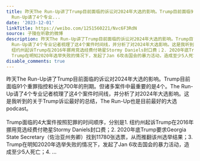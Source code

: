 ```yaml
---
title: 昨天The Run-Up讲了Trump目前面临的诉讼对2024年大选的影响。Trump目前面临91个重罪指控和长达700年的刑期。但诸多案件中最重要的是4个。The
  Run-Up请了4个专业...
date: '2023-12-01'
linkTitle: https://weibo.com/1251560221/Nvc6F3RdN
source: 子陵在听歌的微博
description: 昨天The Run-Up讲了Trump目前面临的诉讼对2024年大选的影响。Trump目前面临91个重罪指控和长达700年的刑期。但诸多案件中最重要的是4个。The
  Run-Up请了4个专业记者梳理了这4个案件时间线，并分析了对2024年大选影响。这是我听到的关于Trump诉讼最好的总结，The Run-Up也是目前最好的大选podcast。<br><br>Trump面临的4大案件按照犯罪的时间顺序，分别是1.
  纽约州起诉Trump在2016年挪用竞选经费付艳星Stormy Daniels封口费；2. 2020年底Trump要求Georgia State Secretary（佐治亚州务卿）找到11780张选票，从而推翻该州选举结果；3.
  Trump在明知2020年选举失败的情况下，发起了Jan 6攻击国会的暴力活动，造成至少5人死亡；4. ...
disable_comments: true
---
```

昨天The Run-Up讲了Trump目前面临的诉讼对2024年大选的影响。Trump目前面临91个重罪指控和长达700年的刑期。但诸多案件中最重要的是4个。The Run-Up请了4个专业记者梳理了这4个案件时间线，并分析了对2024年大选影响。这是我听到的关于Trump诉讼最好的总结，The Run-Up也是目前最好的大选podcast。<br><br>Trump面临的4大案件按照犯罪的时间顺序，分别是1. 纽约州起诉Trump在2016年挪用竞选经费付艳星Stormy Daniels封口费；2. 2020年底Trump要求Georgia State Secretary（佐治亚州务卿）找到11780张选票，从而推翻该州选举结果；3. Trump在明知2020年选举失败的情况下，发起了Jan 6攻击国会的暴力活动，造成至少5人死亡；4. ...